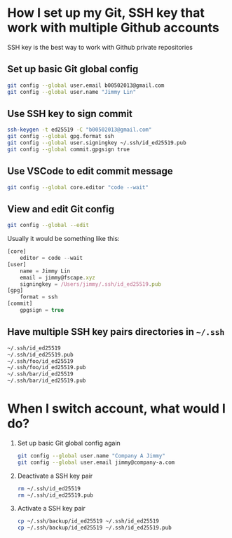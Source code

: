# How I set up my Git, SSH key that work with multiple Github accounts

SSH key is the best way to work with Github private repositories

## Set up basic Git global config

```bash
git config --global user.email b00502013@gmail.com
git config --global user.name "Jimmy Lin"
```

## Use SSH key to sign commit

```bash
ssh-keygen -t ed25519 -C "b00502013@gmail.com"
git config --global gpg.format ssh
git config --global user.signingkey ~/.ssh/id_ed25519.pub
git config --global commit.gpgsign true
```

## Use VSCode to edit commit message

```bash
git config --global core.editor "code --wait"
```

## View and edit Git config

```bash
git config --global --edit
```

Usually it would be something like this:

```jsx
[core]
	editor = code --wait
[user]
	name = Jimmy Lin
	email = jimmy@fscape.xyz
	signingkey = /Users/jimmy/.ssh/id_ed25519.pub
[gpg]
	format = ssh
[commit]
	gpgsign = true
```

## Have multiple SSH key pairs directories in `~/.ssh`

```bash
~/.ssh/id_ed25519
~/.ssh/id_ed25519.pub
~/.ssh/foo/id_ed25519
~/.ssh/foo/id_ed25519.pub
~/.ssh/bar/id_ed25519
~/.ssh/bar/id_ed25519.pub
```

# When I switch account, what would I do?

1. Set up basic Git global config again

   ```bash
   git config --global user.name "Company A Jimmy"
   git config --global user.email jimmy@company-a.com
   ```

2. Deactivate a SSH key pair

   ```bash
   rm ~/.ssh/id_ed25519
   rm ~/.ssh/id_ed25519.pub
   ```

3. Activate a SSH key pair

   ```bash
   cp ~/.ssh/backup/id_ed25519 ~/.ssh/id_ed25519
   cp ~/.ssh/backup/id_ed25519 ~/.ssh/id_ed25519.pub
   ```
